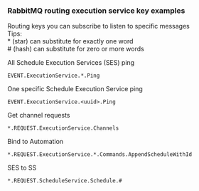 ### RabbitMQ routing execution service key examples
Routing keys you can subscribe to listen to specific messages\
Tips:\
\* (star) can substitute for exactly one word\
\# (hash) can substitute for zero or more words

All Schedule Execution Services (SES) ping 
```
EVENT.ExecutionService.*.Ping
```
One specific Schedule Execution Service ping 
```
EVENT.ExecutionService.<uuid>.Ping
```
Get channel requests
```
*.REQUEST.ExecutionService.Channels
```
Bind to Automation 
```
*.REQUEST.ExecutionService.*.Commands.AppendScheduleWithId
```
SES to SS
```
*.REQUEST.ScheduleService.Schedule.#
```
